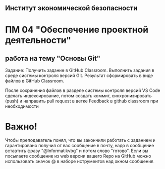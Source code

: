 ## Институт экономической безопасности

# ПМ 04 "Обеспечение проектной деятельности"

##  работа на тему "Основы Git"

Задание:
Получить задание в GitHub Classroom. Выполнить задания в среде системы контроля версий Git. Результат сформировать в виде файлов в GitHub Classroom.

После сохранения файлов  в разделе системы контроля версий VS Code сделать индексирование, потом создать коммит, синхронизировать (push) и направить pull request в ветке Feedback в github classroom при необходимости
 
 # Важно!
 Чтобы преподаватель понял, что вы закончили работать с заданием и гарантировано получил от вас сообщение в почту, надо в сообщение вставтить фразу "@Informatikvbg" и потом    слово  "готово". 
 Если вы посылаете сообщение из web версии вашего Repo на GitHub можно использовать значок @ в наборе нструментов над окном сообщения.

 

